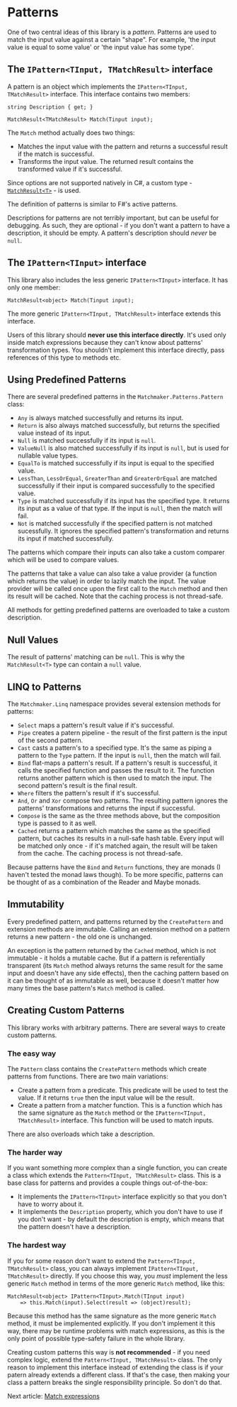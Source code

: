 # Patterns

One of two central ideas of this library is a _pattern_. Patterns are used to match the input value
against a certain "shape". For example, 'the input value is equal to some value' or 'the input value
has some type'.

## The `IPattern<TInput, TMatchResult>` interface

A pattern is an object which implements the `IPattern<TInput, TMatchResult>` interface.
This interface contains two members:

```
string Description { get; }

MatchResult<TMatchResult> Match(Tinput input);
```

The `Match` method actually does two things:

 - Matches the input value with the pattern and returns a successful result if the match is successful.
 - Transforms the input value. The returned result contains the transformed value if it's successful.

Since options are not supported natively in C#, a custom type - [`MatchResult<T>`](results.md) - is used.

The definition of patterns is similar to F#'s active patterns.

Descriptions for patterns are not terribly important, but can be useful for debugging. As such, they are optional -
if you don't want a pattern to have a description, it should be empty. A pattern's description should _never_ be `null`.

## The `IPattern<TInput>` interface

This library also includes the less generic `IPattern<TInput>` interface. It has only one member:

```
MatchResult<object> Match(Tinput input);
```

The more generic `IPattern<TInput, TMatchResult>` interface extends this interface.

Users of this library should **never use this interface directly**. It's used only inside match expressions because
they can't know about patterns' transformation types. You shouldn't implement this interface directly, pass references
of this type to methods etc.

## Using Predefined Patterns

There are several predefined patterns in the `Matchmaker.Patterns.Pattern` class:

 - `Any` is always matched successfully and returns its input.
 - `Return` is also always matched successfully, but returns the specified value instead of its input.
 - `Null` is matched successfully if its input is `null`.
 - `ValueNull` is also matched successfully if its input is `null`, but is used for nullable value types.
 - `EqualTo` is matched successfully if its input is equal to the specified value.
 - `LessThan`, `LessOrEqual`, `GreaterThan` and `GreaterOrEqual` are matched successfully if their input
is compared successfully to the specified value.
 - `Type` is matched successfully if its input has the specified type. It returns its input as a value of that type.
If the input is `null`, then the match will fail.
 - `Not` is matched successfully if the specified pattern is not matched sucessfully. It ignores the specified
pattern's transformation and returns its input if matched successfully.

The patterns which compare their inputs can also take a custom comparer which will be used to compare values.

The patterns that take a value can also take a value provider (a function which returns the value) in order
to lazily match the input. The value provider will be called once upon the first call to the `Match` method
and then its result will be cached. Note that the caching process is not thread-safe.

All methods for getting predefined patterns are overloaded to take a custom description.

## Null Values

The result of patterns' matching can be `null`. This is why the `MatchResult<T>` type can contain a `null` value.

## LINQ to Patterns

The `Matchmaker.Linq` namespace provides several extension methods for patterns:

 - `Select` maps a pattern's result value if it's successful.
 - `Pipe` creates a patern pipeline - the result of the first pattern is the input of the second pattern.
 - `Cast` casts a pattern's to a specified type. It's the same as piping a pattern to the `Type` pattern.
If the input is `null`, then the match will fail.
 - `Bind` flat-maps a pattern's result. If a pattern's result is successful, it calls the
specified function and passes the result to it. The function returns another pattern which is then used to match
the input. The second pattern's result is the final result.
 - `Where` filters the pattern's result if it's successful.
 - `And`, `Or` and `Xor` compose two patterns. The resulting pattern ignores the patterns' transformations and
returns the input if successful.
 - `Compose` is the same as the three methods above, but the composition type is passed to it as well.
 - `Cached` returns a pattern which matches the same as the specified pattern, but caches its results in a null-safe
hash table. Every input will be matched only once - if it's matched again, the result will be taken from the
cache. The caching process is not thread-safe.

Because patterns have the `Bind` and `Return` functions, they are monads (I haven't tested the monad laws though).
To be more specific, patterns can be thought of as a combination of the Reader and Maybe monads.

## Immutability

Every predefined pattern, and patterns returned by the `CreatePattern` and extension methods are immutable. Calling
an extension method on a pattern returns a new pattern - the old one is unchanged.

An exception is the pattern returned by the `Cached` method, which is not immutable - it holds a mutable cache.
But if a pattern is referentially transparent (its `Match` method always returns the same result for the same input and
doesn't have any side effects), then the caching pattern based on it can be thought of as immutable as well, because it
doesn't matter how many times the base pattern's `Match` method is called.

## Creating Custom Patterns

This library works with arbitrary patterns. There are several ways to create custom patterns.

### The easy way

The `Pattern` class contains the `CreatePattern` methods which create patterns from functions. There are two main
variations:

 - Create a pattern from a predicate. This predicate will be used to test the value. If it returns `true` then the
input value will be the result.
 - Create a pattern from a matcher function. This is a function which has the same signature as the `Match` method
or the `IPattern<TInput, TMatchResult>` interface. This function will be used to match inputs.

There are also overloads which take a description.

### The harder way

If you want something more complex than a single function, you can create a class which extends the
`Pattern<TInput, TMatchResult>` class. This is a base class for patterns and provides a couple things out-of-the-box:

 - It implements the `IPattern<TInput>` interface explicitly so that you don't have to worry about it.
 - It implements the `Description` property, which you don't have to use if you don't want - by default the description
is empty, which means that the pattern doesn't have a description.

### The hardest way

If you for some reason don't want to extend the `Pattern<TInput, TMatchResult>` class, you can always implement
`IPattern<TInput, TMatchResult>` directly. If you choose this way, you _must_ implement the less generic `Match` method
in terms of the more generic `Match` method, like this:

```
MatchResult<object> IPattern<TInput>.Match(TInput input)
    => this.Match(input).Select(result => (object)result);
```

Because this method has the same signature as the more generic `Match` method, it must be implemented explicitly.
If you don't implement it this way, there may be runtime problems with match expressions, as this is the only point of
possible type-safety failure in the whole library.

Creating custom patterns this way is **not recommended** - if you need complex logic, extend the
`Pattern<TInput, TMatchResult>` class. The only reason to implement this interface instead of extending the class
is if your patern already extends a different class. If that's the case, then making your class a pattern breaks the
single responsibility principle. So don't do that.

Next article: [Match expressions](expressions.md)
